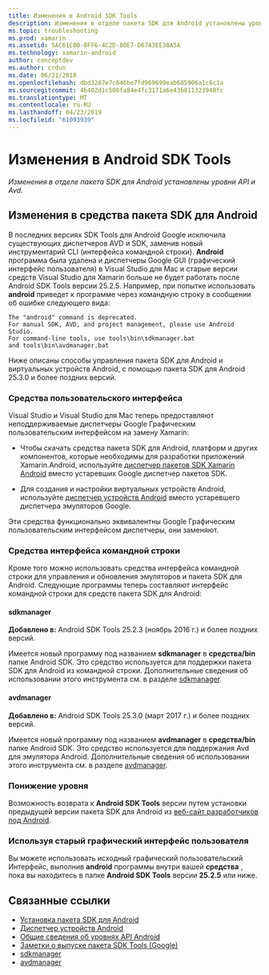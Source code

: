 ```yaml
---
title: Изменения в Android SDK Tools
description: Изменения в отделе пакета SDK для Android установлены уровни API и Avd.
ms.topic: troubleshooting
ms.prod: xamarin
ms.assetid: 5AC61C00-0FF6-4C2D-80E7-D67A3EE30A5A
ms.technology: xamarin-android
author: conceptdev
ms.author: crdun
ms.date: 06/21/2018
ms.openlocfilehash: dbd3287e7c646be7fd969699eab685906a1c6c1a
ms.sourcegitcommit: 4b402d1c508fa84e4fc3171a6e43b811323948fc
ms.translationtype: MT
ms.contentlocale: ru-RU
ms.lasthandoff: 04/23/2019
ms.locfileid: "61093939"
---
```

# <a name="changes-to-the-android-sdk-tooling"></a>Изменения в Android SDK Tools

_Изменения в отделе пакета SDK для Android установлены уровни API и Avd._

## <a name="changes-to-android-sdk-tooling"></a>Изменения в средства пакета SDK для Android

В последних версиях SDK Tools для Android Google исключила существующих диспетчеров AVD и SDK, заменив новый инструментарий CLI (интерфейса командной строки). **Android** программа была удалена и диспетчеры Google GUI (графический интерфейс пользователя) в Visual Studio для Mac и старые версии средств Visual Studio для Xamarin больше не будет работать после Android SDK Tools версии 25.2.5. Например, при попытке использовать **android** приведет к программе через командную строку в сообщении об ошибке следующего вида:

```shell
The "android" command is deprecated.
For manual SDK, AVD, and project management, please use Android Studio.
For command-line tools, use tools\bin\sdkmanager.bat
and tools\bin\avdmanager.bat
```

Ниже описаны способы управления пакета SDK для Android и виртуальных устройств Android, с помощью пакета SDK для Android 25.3.0 и более поздних версий.

### <a name="ui-tools"></a>Средства пользовательского интерфейса

Visual Studio и Visual Studio для Mac теперь предоставляют неподдерживаемые диспетчеры Google Графическим пользовательским интерфейсом на замену Xamarin:

-   Чтобы скачать средства пакета SDK для Android, платформ и других компонентов, которые необходимы для разработки приложений Xamarin.Android, используйте [диспетчер пакетов SDK Xamarin Android](~/android/get-started/installation/android-sdk.md) вместо устаревших Google диспетчер пакетов SDK.

-   Для создания и настройки виртуальных устройств Android, используйте [диспетчер устройств Android](~/android/get-started/installation/android-emulator/device-manager.md) вместо устаревшего диспетчера эмуляторов Google.

Эти средства функционально эквивалентны Google Графическим пользовательским интерфейсом диспетчеры, они заменяют.

### <a name="cli-tools"></a>Средства интерфейса командной строки

Кроме того можно использовать средства интерфейса командной строки для управления и обновления эмуляторов и пакета SDK для Android. Следующие программы теперь составляют интерфейс командной строки для средств пакета SDK для Android:

#### <a name="sdkmanager"></a>sdkmanager

**Добавлено в:** Android SDK Tools 25.2.3 (ноябрь 2016 г.) и более поздних версий.

Имеется новый программу под названием **sdkmanager** в **средства/bin** папке Android SDK. Это средство используется для поддержки пакета SDK для Android из командной строки. Дополнительные сведения об использовании этого инструмента см. в разделе [sdkmanager](https://developer.android.com/studio/command-line/sdkmanager.html).

#### <a name="avdmanager"></a>avdmanager

**Добавлено в:** Android SDK Tools 25.3.0 (март 2017 г.) и более поздних версий.

Имеется новый программу под названием **avdmanager** в **средства/bin** папке Android SDK. Это средство используется для поддержания Avd для эмулятора Android. Дополнительные сведения об использовании этого инструмента см. в разделе [avdmanager](https://developer.android.com/studio/command-line/avdmanager.html).

### <a name="downgrading"></a>Понижение уровня

Возможность возврата к **Android SDK Tools** версии путем установки предыдущей версии пакета SDK для Android из [веб-сайт разработчиков под Android](https://developer.android.com/studio/index.html).

### <a name="using-the-old-gui"></a>Используя старый графический интерфейс пользователя

Вы можете использовать исходный графический пользовательский Интерфейс, выполнив **android** программы внутри вашей **средства** , пока вы находитесь в папке **Android SDK Tools** версии **25.2.5**  или ниже.


## <a name="related-links"></a>Связанные ссылки

- [Установка пакета SDK для Android](~/android/get-started/installation/android-sdk.md)
- [Диспетчер устройств Android](~/android/get-started/installation/android-emulator/device-manager.md)
- [Общие сведения об уровнях API Android](~/android/app-fundamentals/android-api-levels.md)
- [Заметки о выпуске пакета SDK Tools (Google)](https://developer.android.com/studio/releases/sdk-tools.html)
- [sdkmanager](https://developer.android.com/studio/command-line/sdkmanager.html)
- [avdmanager](https://developer.android.com/studio/command-line/avdmanager.html)
